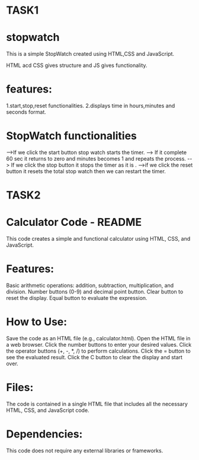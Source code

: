 # TASK1
# stopwatch

This is a simple StopWatch created using HTML,CSS and JavaScript.

HTML acd CSS gives structure and JS gives functionality.

# features:

1.start,stop,reset functionalities.
2.displays time in hours,minutes and seconds format.

# StopWatch functionalities

-->If we click the start button stop watch starts the timer.
--> If it complete 60 sec it returns to zero and minutes becomes 1 and repeats the process.
--> If we click the stop button it stops the timer as it is .
-->if we click the reset button it resets the total stop watch then we can restart the timer.

# TASK2 
# Calculator Code - README

This code creates a simple and functional calculator using HTML, CSS, and JavaScript.

# Features:

Basic arithmetic operations: addition, subtraction, multiplication, and division.
Number buttons (0-9) and decimal point button.
Clear button to reset the display.
Equal button to evaluate the expression.

# How to Use:

Save the code as an HTML file (e.g., calculator.html).
Open the HTML file in a web browser.
Click the number buttons to enter your desired values.
Click the operator buttons (+, -, \*, /) to perform calculations.
Click the = button to see the evaluated result.
Click the C button to clear the display and start over.

# Files:

The code is contained in a single HTML file that includes all the necessary HTML, CSS, and JavaScript code.

# Dependencies:

This code does not require any external libraries or frameworks.

